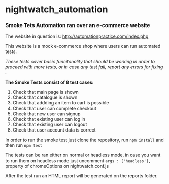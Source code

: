 # nightwatch_automation

### Smoke Tets Automation ran over an e-commerce website
The website in question is: http://automationpractice.com/index.php

This website is a mock e-commerce shop where users can run automated tests.


_These tests cover basic funcitonality that should be working in order 
to proceed with more tests, or in case any test fail, report any errors for fixing  ._

__The Smoke Tests consist of 8 test cases:__

1. Check that main page is shown
2. Check that catalogue is shown
3. Check that addding an item to cart is possible
4. Check that user can complete checkout
5. Check that new user can signup
6. Check that existing user can log in
7. Check that existing user can logout
8. Check that user account data is correct

In order to run the smoke test just clone the repository, run `npm install` 
and then run `npm test` 

The tests can be ran either on normal or headless mode, in case you want to run them
on headless mode just uncomment `args : ['headless'],` property of chromeOptions on nightwatch.conf.js  


After the test run an HTML report will be generated on the reports folder.

